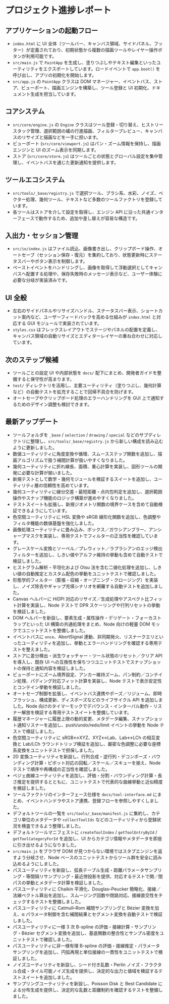 # プロジェクト進捗レポート

## アプリケーションの起動フロー
- `index.html` に UI 全体（ツールバー、キャンバス領域、サイドパネル、フッター）が定義されており、初期状態から複数の描画ツールやレイヤー操作ボタンが利用可能です。
- `src/main.js` で `PaintApp` を生成し、塗りつぶしやテキスト編集といったユーティリティをエクスポートしています。ロードイベントで `app.boot()` を呼び出し、アプリの初期化を開始します。
- `src/app.js` の `PaintApp` クラスは DOM マネージャー、イベントバス、ストア、ビューポート、描画エンジンを構築し、ツール登録と UI 初期化、ドキュメント生成を担当しています。

## コアシステム
- `src/core/engine.js` の `Engine` クラスはツール登録・切り替え、ヒストリースタック管理、選択範囲の蟻の行進描画、フィルタープレビュー、キャンバスのリサイズと描画などを一手に担います。
- ビューポート (`src/core/viewport.js`) はパン・ズーム情報を保持し、描画エンジンと UI のズーム表示を同期します。
- ストア (`src/core/store.js`) はツールごとの状態とグローバル設定を集中管理し、イベントバスを通じた更新通知を提供します。

## ツールエコシステム
- `src/tools/_base/registry.js` で選択ツール、ブラシ系、水彩、ノイズ、ベクター処理、幾何ツール、テキストなど多数のツールファクトリを登録しています。
- 各ツールはストアを介して設定を取得し、エンジン API に沿った共通インターフェースで動作するため、追加や差し替えが容易な構造です。

## 入出力・セッション管理
- `src/io/index.js` はファイル読込、画像書き出し、クリップボード操作、オートセーブ（セッション保存・復元）を集約しており、状態更新時にステータスバーやボタン表示を制御します。
- ペーストイベントをハンドリングし、画像を取得して浮動選択としてキャンバスへ配置する処理や、保存失敗時のメッセージ表示など、ユーザー体験に必要な分岐が実装済みです。

## UI 全般
- 左右のサイドパネルやリサイズハンドル、ステータスバー表示、ショートカット案内など、ユーザーフィードバックを高める仕組みが `index.html` と対応する GUI モジュールで実装されています。
- `styles.css` はフレックスレイアウトでステージやパネルの配置を定義し、キャンバス領域の自動リサイズとエディターレイヤーの重ね合わせに対応しています。

## 次のステップ候補
- ツールごとの設定 UI や内部状態を `docs/` 配下にまとめ、開発者ガイドを整備すると保守性が高まります。
- `test/` ディレクトリを活用し、主要ユーティリティ（塗りつぶし、幾何計算など）の自動テストを拡充することで回帰不具合を防げます。
- オートセーブやクリップボード処理のエラーハンドリングを GUI 上で通知するためのデザイン調整も検討できます。

## 最新アップデート
- ツールフォルダを `_base` / `selection` / `drawing` / `special` などのサブディレクトリに整理し、`src/tools/_base/registry.js` から新しい構成を読み込むように更新しました。
- 数値ユーティリティに角度変換や循環、スムースステップ関数を追加し、描画アルゴリズムで扱う補間計算が扱いやすくなりました。
- 幾何ユーティリティに折れ線長、面積、重心計算を実装し、図形ツールの開発に必要な計算が揃いました。
- 新規テストとして数学・幾何モジュールを検証するスイートを追加し、ユーティリティ層の信頼性を高めています。
- 幾何ユーティリティに線分交差・最短距離・点内包判定を追加し、選択範囲操作やスナップ機能のロジック構築が進めやすくなりました。
- テストスイートも拡張し、新規ジオメトリ関数の境界ケースを含めて自動検証できるようにしています。
- 色空間ユーティリティに HSL 変換や sRGB 線形化関数を追加し、色調整やフィルタ機能の数値基盤を強化しました。
- 画像処理ユーティリティに畳み込み、ボックス／ガウシアンブラー、アンシャープマスクを実装し、専用テストでフィルターの正当性を確認しています。
- グレースケール変換とソーベル／プレウィット／ラプラシアンのエッジ検出フィルターを追加し、しきい値やアルファ維持の挙動も含めて自動テストで検証しました。
- ヒストグラム解析・平坦化および Otsu 法を含む二値化処理を追加し、しきい値の自動推定とカスタム配色の挙動をユニットテストで確認しました。
- 形態学的フィルター（膨張・収縮・オープニング・クロージング）を実装し、ノイズ除去やギャップ充填シナリオを網羅する自動テストを追加しました。
- Canvas ヘルパーに HiDPI 対応のリサイズ／生成処理やアスペクト比フィット計算を実装し、Node テストで DPR スケーリングや行列リセットの挙動を検証しました。
- DOM ヘルパーを新設し、要素生成・属性操作・デリゲート・フォーカストラップといった UI 構築の共通処理をまとめ、Node 向けの軽量 DOM モックでユニットテストを整備しました。
- イベントバスに `once`、AbortSignal 連動、非同期発火、リスナークエリといったユーティリティを追加し、挙動とエラーハンドリングを確認する専用テストを整えました。
- ストアに差分検出・派生ウォッチャー・ツール状態のリセット／クリア API を導入し、既存 UI への互換性を保ちつつユニットテストでスナップショットの保持と通知内容を検証しました。
- ビューポートにズーム境界設定、アンカー維持ズーム、パン制約／コンテイン処理、パディング対応フィット計算を実装し、Node テストで表示安定性とコンテイン挙動を検証しました。
- オートセーブ制御を拡張し、イベントバス連携やポーズ／リジューム、即時フラッシュ、構成更新、ディスポーズなどのライフサイクル API を追加しました。Node 向けのタイマーモックでデバウンス・インターバル動作・リスナー解放を検証する専用テストスイートを整備しています。
- 履歴マネージャーに履歴上限の動的変更、メタデータ編集、スナップショット通知リスナーを追加し、push/undo/redo/limit イベントの挙動を Node テストで検証しました。
- 色空間ユーティリティに sRGB↔XYZ、XYZ↔Lab、Lab↔LCh の相互変換と Lab/LCh ラウンドトリップ検証を追加し、厳密な色調整に必要な座標系変換をユニットテストで担保しました。
- 2D 変換ユーティリティを新設し、行列合成・逆行列・デコンポーズ・バウンディング計算・ピボット対応の回転／スケール／スキューを揃え、Node テストで順序や再構成の正当性を確認しました。
- ベジェ曲線ユーティリティを追加し、評価・分割・バウンディング計算・長さ推定を提供するとともに、ユニットテストで代表的な曲線挙動と近似精度を検証しました。
- ツールファクトリのインターフェース仕様を `docs/tool-interface.md` にまとめ、イベントハンドラやストア連携、登録フローを参照しやすくしました。
- デフォルトツールの一覧を `src/tools/_base/manifest.js` に集約し、カテゴリ単位のメタデータや `collectToolIds` などのユーティリティから登録状況を検査できるよう整理しました。
- デフォルトツールマニフェストに `createToolIndex` / `getToolEntryById` / `getToolCategoryForId` を追加し、UI からカテゴリ情報やメタデータを即座に引き出せるようになりました。
- `src/main.js` をブラウザ DOM が見つからない環境ではスタブエンジンを返すよう分岐させ、Node ベースのユニットテストからツール群を安全に読み込めるようにしました。
- パスユーティリティを新設し、弧長テーブル生成・距離パラメータサンプリング・等間隔リサンプリング・最近傍投影を提供、対応するテストで開／閉パスの挙動とメタデータ計算を検証しました。
- パスユーティリティに Chaikin 平滑化、Douglas–Peucker 簡略化、接線／法線ベクトル算出を追加し、スムージング回数や閉路対応、接線直交性をチェックするテストを整備しました。
- パスユーティリティに Catmull–Rom 補間サンプリングと Bézier 変換を加え、α パラメータ制御を含む補間結果とセグメント変換を自動テストで検証しました。
- パスユーティリティに一様 3 次 B-spline の評価・接線計算・サンプリング・Bézier セグメント変換を追加し、基底関数の整合性とサンプル密度をユニットテストで確認しました。
- パスユーティリティに非一様有理 B-spline の評価・接線推定・パラメータサンプリングを追加し、円弧再現と単位接線の一貫性をユニットテストで検証しました。
- ノイズユーティリティを新設し、シード付き乱数・Perlin ノイズ・フラクタル合成・タイル可能ノイズ生成を提供し、決定的な出力と値域を検証するテストスイートを追加しました。
- サンプリングユーティリティを新設し、Poisson Disk と Best Candidate による分布生成を提供し、決定的な乱数と距離制約を確認するテストを整備しました。

